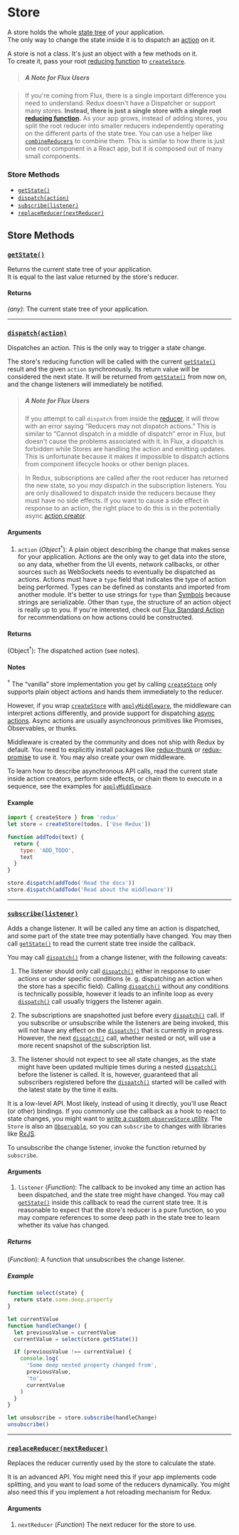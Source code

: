 # Store

A store holds the whole [state tree](../Glossary.md#state) of your application.  
The only way to change the state inside it is to dispatch an [action](../Glossary.md#action) on it.  

A store is not a class. It's just an object with a few methods on it.  
To create it, pass your root [reducing function](../Glossary.md#reducer) to [`createStore`](createStore.md).

>##### A Note for Flux Users

>If you're coming from Flux, there is a single important difference you need to understand. Redux doesn't have a Dispatcher or support many stores. **Instead, there is just a single store with a single root [reducing function](../Glossary.md#reducer).** As your app grows, instead of adding stores, you split the root reducer into smaller reducers independently operating on the different parts of the state tree. You can use a helper like [`combineReducers`](combineReducers.md) to combine them. This is similar to how there is just one root component in a React app, but it is composed out of many small components.

### Store Methods

- [`getState()`](#getState)
- [`dispatch(action)`](#dispatch)
- [`subscribe(listener)`](#subscribe)
- [`replaceReducer(nextReducer)`](#replaceReducer)

## Store Methods

### <a id='getState'></a>[`getState()`](#getState)

Returns the current state tree of your application.  
It is equal to the last value returned by the store's reducer.

#### Returns

*(any)*: The current state tree of your application.

<hr>

### <a id='dispatch'></a>[`dispatch(action)`](#dispatch)

Dispatches an action. This is the only way to trigger a state change.

The store's reducing function will be called with the current [`getState()`](#getState) result and the given `action` synchronously. Its return value will be considered the next state. It will be returned from [`getState()`](#getState) from now on, and the change listeners will immediately be notified.

>##### A Note for Flux Users
>If you attempt to call `dispatch` from inside the [reducer](../Glossary.md#reducer), it will throw with an error saying “Reducers may not dispatch actions.” This is similar to “Cannot dispatch in a middle of dispatch” error in Flux, but doesn't cause the problems associated with it. In Flux, a dispatch is forbidden while Stores are handling the action and emitting updates. This is unfortunate because it makes it impossible to dispatch actions from component lifecycle hooks or other benign places.

>In Redux, subscriptions are called after the root reducer has returned the new state, so you *may* dispatch in the subscription listeners. You are only disallowed to dispatch inside the reducers because they must have no side effects. If you want to cause a side effect in response to an action, the right place to do this is in the potentially async [action creator](../Glossary.md#action-creator).

#### Arguments

1. `action` (*Object*<sup>†</sup>): A plain object describing the change that makes sense for your application. Actions are the only way to get data into the store, so any data, whether from the UI events, network callbacks, or other sources such as WebSockets needs to eventually be dispatched as actions. Actions must have a `type` field that indicates the type of action being performed. Types can be defined as constants and imported from another module. It's better to use strings for `type` than [Symbols](https://developer.mozilla.org/en/docs/Web/JavaScript/Reference/Global_Objects/Symbol) because strings are serializable. Other than `type`, the structure of an action object is really up to you. If you're interested, check out [Flux Standard Action](https://github.com/acdlite/flux-standard-action) for recommendations on how actions could be constructed.

#### Returns

(Object<sup>†</sup>): The dispatched action (see notes).

#### Notes

<sup>†</sup> The “vanilla” store implementation you get by calling [`createStore`](createStore.md) only supports plain object actions and hands them immediately to the reducer.

However, if you wrap [`createStore`](createStore.md) with [`applyMiddleware`](applyMiddleware.md), the middleware can interpret actions differently, and provide support for dispatching [async actions](../Glossary.md#async-action). Async actions are usually asynchronous primitives like Promises, Observables, or thunks.

Middleware is created by the community and does not ship with Redux by default. You need to explicitly install packages like [redux-thunk](https://github.com/gaearon/redux-thunk) or [redux-promise](https://github.com/acdlite/redux-promise) to use it. You may also create your own middleware.

To learn how to describe asynchronous API calls, read the current state inside action creators, perform side effects, or chain them to execute in a sequence, see the examples for [`applyMiddleware`](applyMiddleware.md).

#### Example

```js
import { createStore } from 'redux'
let store = createStore(todos, ['Use Redux'])

function addTodo(text) {
  return {
    type: 'ADD_TODO',
    text
  }
}

store.dispatch(addTodo('Read the docs'))
store.dispatch(addTodo('Read about the middleware'))
```

<hr>

### <a id='subscribe'></a>[`subscribe(listener)`](#subscribe)

Adds a change listener. It will be called any time an action is dispatched, and some part of the state tree may potentially have changed. You may then call [`getState()`](#getState) to read the current state tree inside the callback.

You may call [`dispatch()`](#dispatch) from a change listener, with the following caveats:

1. The listener should only call [`dispatch()`](#dispatch) either in response to user actions or under specific conditions (e. g. dispatching an action when the store has a specific field). Calling [`dispatch()`](#dispatch) without any conditions is technically possible, however it leads to an infinite loop as every [`dispatch()`](#dispatch) call usually triggers the listener again.

2. The subscriptions are snapshotted just before every [`dispatch()`](#dispatch) call. If you subscribe or unsubscribe while the listeners are being invoked, this will not have any effect on the [`dispatch()`](#dispatch) that is currently in progress. However, the next [`dispatch()`](#dispatch) call, whether nested or not, will use a more recent snapshot of the subscription list.

3. The listener should not expect to see all state changes, as the state might have been updated multiple times during a nested [`dispatch()`](#dispatch) before the listener is called. It is, however, guaranteed that all subscribers registered before the [`dispatch()`](#dispatch) started will be called with the latest state by the time it exits.

It is a low-level API. Most likely, instead of using it directly, you'll use React (or other) bindings. If you commonly use the callback as a hook to react to state changes, you might want to [write a custom `observeStore` utility](https://github.com/reactjs/redux/issues/303#issuecomment-125184409). The `Store` is also an [`Observable`](https://github.com/zenparsing/es-observable), so you can `subscribe` to changes with libraries like [RxJS](https://github.com/ReactiveX/RxJS). 

To unsubscribe the change listener, invoke the function returned by `subscribe`.

#### Arguments

1. `listener` (*Function*): The callback to be invoked any time an action has been dispatched, and the state tree might have changed. You may call [`getState()`](#getState) inside this callback to read the current state tree. It is reasonable to expect that the store's reducer is a pure function, so you may compare references to some deep path in the state tree to learn whether its value has changed.

##### Returns

(*Function*): A function that unsubscribes the change listener.

##### Example

```js
function select(state) {
  return state.some.deep.property
}

let currentValue
function handleChange() {
  let previousValue = currentValue
  currentValue = select(store.getState())

  if (previousValue !== currentValue) {
    console.log(
      'Some deep nested property changed from',
      previousValue,
      'to',
      currentValue
    )
  }
}

let unsubscribe = store.subscribe(handleChange)
unsubscribe()
```

<hr>

### <a id='replaceReducer'></a>[`replaceReducer(nextReducer)`](#replaceReducer)

Replaces the reducer currently used by the store to calculate the state.

It is an advanced API. You might need this if your app implements code splitting, and you want to load some of the reducers dynamically. You might also need this if you implement a hot reloading mechanism for Redux.

#### Arguments

1. `nextReducer` (*Function*) The next reducer for the store to use.
